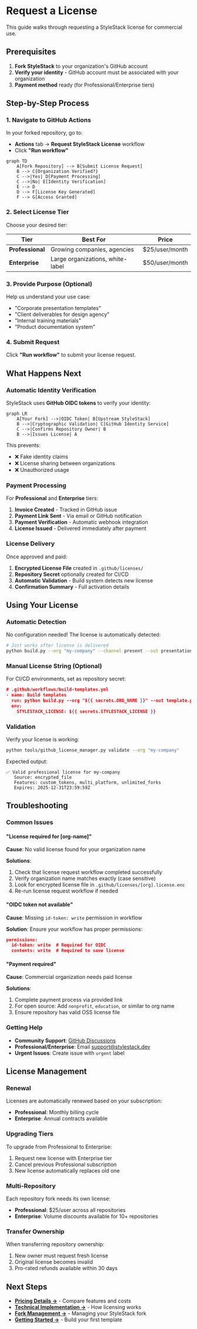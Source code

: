 # Request a License

This guide walks through requesting a StyleStack license for commercial use.

## Prerequisites

1. **Fork StyleStack** to your organization's GitHub account
2. **Verify your identity** - GitHub account must be associated with your organization
3. **Payment method** ready (for Professional/Enterprise tiers)

## Step-by-Step Process

### 1. Navigate to GitHub Actions

In your forked repository, go to:
- **Actions** tab → **Request StyleStack License** workflow
- Click **"Run workflow"**

```mermaid
graph TD
    A[Fork Repository] --> B[Submit License Request]
    B --> C{Organization Verified?}
    C -->|Yes| D[Payment Processing]
    C -->|No| E[Identity Verification]
    E --> D
    D --> F[License Key Generated]
    F --> G[Access Granted]
```

### 2. Select License Tier

Choose your desired tier:

| Tier | Best For | Price |
|------|----------|-------|
| **Professional** | Growing companies, agencies | $25/user/month |
| **Enterprise** | Large organizations, white-label | $50/user/month |

### 3. Provide Purpose (Optional)

Help us understand your use case:
- "Corporate presentation templates"  
- "Client deliverables for design agency"
- "Internal training materials"
- "Product documentation system"

### 4. Submit Request

Click **"Run workflow"** to submit your license request.

## What Happens Next

### Automatic Identity Verification

StyleStack uses **GitHub OIDC tokens** to verify your identity:

```mermaid
graph LR
    A[Your Fork] -->|OIDC Token| B[Upstream StyleStack]
    B -->|Cryptographic Validation| C[GitHub Identity Service]  
    C -->|Confirms Repository Owner| B
    B -->|Issues License| A
```

This prevents:
- ❌ Fake identity claims
- ❌ License sharing between organizations  
- ❌ Unauthorized usage

### Payment Processing

For **Professional** and **Enterprise** tiers:

1. **Invoice Created** - Tracked in GitHub issue
2. **Payment Link Sent** - Via email or GitHub notification
3. **Payment Verification** - Automatic webhook integration
4. **License Issued** - Delivered immediately after payment

### License Delivery

Once approved and paid:

1. **Encrypted License File** created in `.github/licenses/`
2. **Repository Secret** optionally created for CI/CD
3. **Automatic Validation** - Build system detects new license
4. **Confirmation Summary** - Full activation details

## Using Your License

### Automatic Detection

No configuration needed! The license is automatically detected:

```bash
# Just works after license is delivered
python build.py --org "my-company" --channel present --out presentation.potx
```

### Manual License String (Optional)

For CI/CD environments, set as repository secret:

```json
# .github/workflows/build-templates.yml
- name: Build templates
  run: python build.py --org "${{ secrets.ORG_NAME }}" --out template.potx
  env:
    STYLESTACK_LICENSE: ${{ secrets.STYLESTACK_LICENSE }}
```

### Validation

Verify your license is working:

```bash
python tools/github_license_manager.py validate --org "my-company"
```

Expected output:
```
✅ Valid professional license for my-company
   Source: encrypted_file
   Features: custom_tokens, multi_platform, unlimited_forks
   Expires: 2025-12-31T23:59:59Z
```

## Troubleshooting

### Common Issues

#### "License required for [org-name]"

**Cause**: No valid license found for your organization name

**Solutions**:
1. Check that license request workflow completed successfully
2. Verify organization name matches exactly (case sensitive)  
3. Look for encrypted license file in `.github/licenses/[org].license.enc`
4. Re-run license request workflow if needed

#### "OIDC token not available"

**Cause**: Missing `id-token: write` permission in workflow

**Solution**: Ensure your workflow has proper permissions:
```json
permissions:
  id-token: write  # Required for OIDC
  contents: write  # Required to save license
```

#### "Payment required"

**Cause**: Commercial organization needs paid license

**Solutions**:
1. Complete payment process via provided link
2. For open source: Add `nonprofit`, `education`, or similar to org name
3. Ensure repository has valid OSS license file

### Getting Help

- **Community Support**: [GitHub Discussions](https://github.com/BramAlkema/StyleStack/discussions)
- **Professional/Enterprise**: Email support@stylestack.dev  
- **Urgent Issues**: Create issue with `urgent` label

## License Management

### Renewal

Licenses are automatically renewed based on your subscription:
- **Professional**: Monthly billing cycle
- **Enterprise**: Annual contracts available

### Upgrading Tiers

To upgrade from Professional to Enterprise:
1. Request new license with Enterprise tier
2. Cancel previous Professional subscription  
3. New license automatically replaces old one

### Multi-Repository

Each repository fork needs its own license:
- **Professional**: $25/user across all repositories
- **Enterprise**: Volume discounts available for 10+ repositories

### Transfer Ownership

When transferring repository ownership:
1. New owner must request fresh license
2. Original license becomes invalid
3. Pro-rated refunds available within 30 days

## Next Steps

- **[Pricing Details →](./pricing.md)** - Compare features and costs
- **[Technical Implementation →](./technical-implementation.md)** - How licensing works  
- **[Fork Management →](../fork-management/overview.md)** - Managing your StyleStack fork
- **[Getting Started →](../getting-started/quick-start.md)** - Build your first template